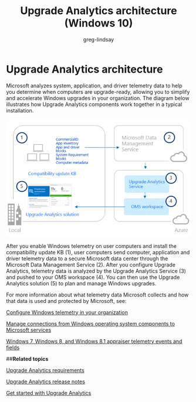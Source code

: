 ﻿---
title: Upgrade Analytics architecture (Windows 10)
description: Describes Upgrade Analytics architecture.
ms.prod: w10
author: greg-lindsay
---

# Upgrade Analytics architecture

Microsoft analyzes system, application, and driver telemetry data to help you determine when computers are upgrade-ready, allowing you to simplify and accelerate Windows upgrades in your organization. The diagram below illustrates how Upgrade Analytics components work together in a typical installation. 

<!-- PRESERVING ORIGINAL IMAGE CODING JUST IN CASE 
<img src="media/image1.png" width="624" height="401" />
-->

![Upgrade Analytics architecture](images/upgrade-analytics-architecture.png)

After you enable Windows telemetry on user computers and install the compatibility update KB (1), user computers send computer, application and driver telemetry data to a secure Microsoft data center through the Microsoft Data Management Service (2). After you configure Upgrade Analytics, telemetry data is analyzed by the Upgrade Analytics Service (3) and pushed to your OMS workspace (4). You can then use the Upgrade Analytics solution (5) to plan and manage Windows upgrades.

For more information about what telemetry data Microsoft collects and how that data is used and protected by Microsoft, see:

[Configure Windows telemetry in your organization](https://technet.microsoft.com/itpro/windows/manage/configure-windows-telemetry-in-your-organization)

[Manage connections from Windows operating system components to Microsoft services](https://technet.microsoft.com/itpro/windows/manage/manage-connections-from-windows-operating-system-components-to-microsoft-services)

[Windows 7, Windows 8, and Windows 8.1 appraiser telemetry events and fields](https://go.microsoft.com/fwlink/?LinkID=822965)

##**Related topics**

[Upgrade Analytics requirements](upgrade-analytics-requirements.md)

[Upgrade Analytics release notes](upgrade-analytics-release-notes.md)

[Get started with Upgrade Analytics](upgrade-analytics-get-started.md)
